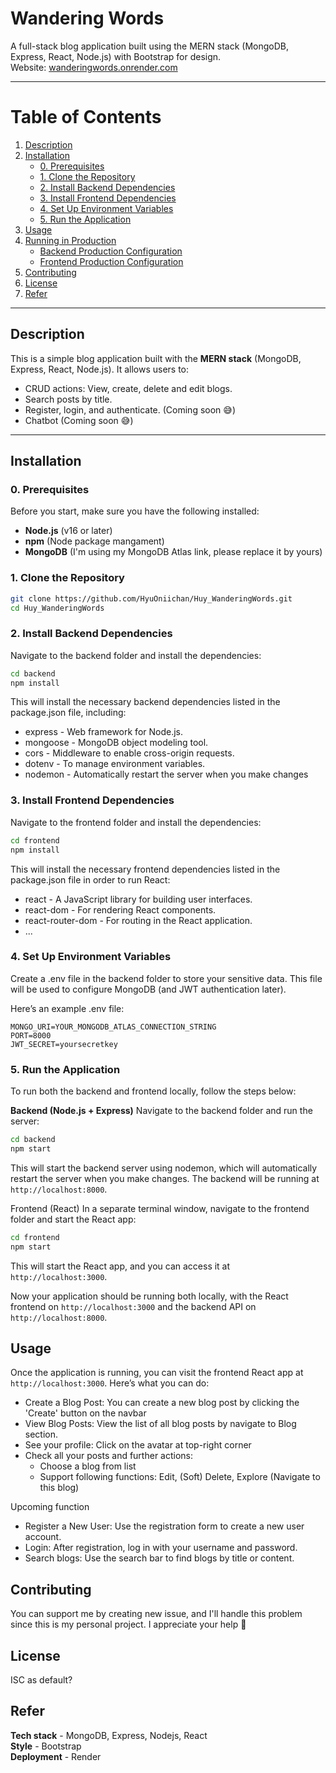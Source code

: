 # Wandering Words

A full-stack blog application built using the MERN stack (MongoDB, Express, React, Node.js) with Bootstrap for design.  
Website: [wanderingwords.onrender.com](https://wanderingwords.onrender.com/)

---

# Table of Contents

1. [Description](#description)
2. [Installation](#installation)
   - [0. Prerequisites](#prerequisites)
   - [1. Clone the Repository](#clone-the-repository)
   - [2. Install Backend Dependencies](#install-backend-dependencies)
   - [3. Install Frontend Dependencies](#install-frontend-dependencies)
   - [4. Set Up Environment Variables](#set-up-environment-variables)
   - [5. Run the Application](#run-the-application)
3. [Usage](#usage)
4. [Running in Production](#running-in-production)
   - [Backend Production Configuration](#backend-production-configuration)
   - [Frontend Production Configuration](#frontend-production-configuration)
5. [Contributing](#contributing)
6. [License](#license)
7. [Refer](#refer)

---

## Description

This is a simple blog application built with the **MERN stack** (MongoDB, Express, React, Node.js). It allows users to:
- CRUD actions: View, create, delete and edit blogs.
- Search posts by title. 
- Register, login, and authenticate. (Coming soon 😅)
- Chatbot (Coming soon 😅) 

---

## Installation

### 0. Prerequisites

Before you start, make sure you have the following installed:

- **Node.js** (v16 or later) 
- **npm** (Node package mangament) 
- **MongoDB** (I'm using my MongoDB Atlas link, please replace it by yours)

### 1. Clone the Repository

```bash
git clone https://github.com/HyuOniichan/Huy_WanderingWords.git
cd Huy_WanderingWords
```

### 2. Install Backend Dependencies

Navigate to the backend folder and install the dependencies:

```bash
cd backend
npm install
```

This will install the necessary backend dependencies listed in the package.json file, including:
- express - Web framework for Node.js.
- mongoose - MongoDB object modeling tool.
- cors - Middleware to enable cross-origin requests.
- dotenv - To manage environment variables.
- nodemon - Automatically restart the server when you make changes

### 3. Install Frontend Dependencies

Navigate to the frontend folder and install the dependencies:
```bash
cd frontend
npm install
```
This will install the necessary frontend dependencies listed in the package.json file in order to run React: 

- react - A JavaScript library for building user interfaces.
- react-dom - For rendering React components.
- react-router-dom - For routing in the React application.
- ...

### 4. Set Up Environment Variables

Create a .env file in the backend folder to store your sensitive data. This file will be used to configure MongoDB (and JWT authentication later).

Here’s an example .env file:
```.env
MONGO_URI=YOUR_MONGODB_ATLAS_CONNECTION_STRING
PORT=8000
JWT_SECRET=yoursecretkey
```

### 5. Run the Application

To run both the backend and frontend locally, follow the steps below:

**Backend (Node.js + Express)**
Navigate to the backend folder and run the server:

```bash
cd backend
npm start
```

This will start the backend server using nodemon, which will automatically restart the server when you make changes. 
The backend will be running at ```http://localhost:8000```.

Frontend (React)
In a separate terminal window, navigate to the frontend folder and start the React app:

```bash
cd frontend
npm start
```

This will start the React app, and you can access it at ```http://localhost:3000```.

Now your application should be running both locally, with the React frontend on ```http://localhost:3000``` and the backend API on ```http://localhost:8000```.

## Usage 

Once the application is running, you can visit the frontend React app at ```http://localhost:3000```. Here’s what you can do:

- Create a Blog Post: You can create a new blog post by clicking the 'Create' button on the navbar
- View Blog Posts: View the list of all blog posts by navigate to Blog section. 
- See your profile: Click on the avatar at top-right corner
- Check all your posts and further actions:
  + Choose a blog from list
  + Support following functions: Edit, (Soft) Delete, Explore (Navigate to this blog)  

Upcoming function
- Register a New User: Use the registration form to create a new user account.
- Login: After registration, log in with your username and password.
- Search blogs: Use the search bar to find blogs by title or content.

## Contributing 

You can support me by creating new issue, and I'll handle this problem since this is my personal project. 
I appreciate your help 🫡

## License 

ISC as default? 

## Refer

**Tech stack** - MongoDB, Express, Nodejs, React  
**Style** - Bootstrap  
**Deployment** - Render  












